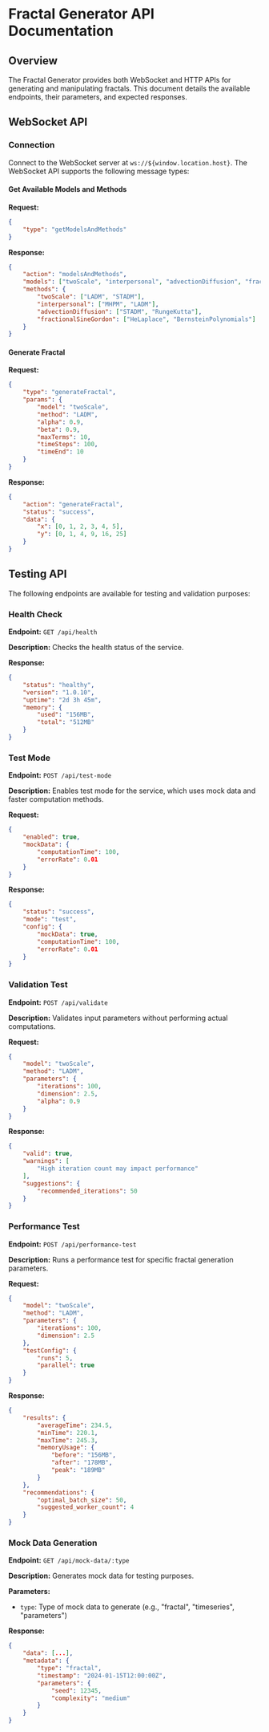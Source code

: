 # Fractal Generator API Documentation

## Overview

The Fractal Generator provides both WebSocket and HTTP APIs for generating and manipulating fractals. This document details the available endpoints, their parameters, and expected responses.

## WebSocket API

### Connection

Connect to the WebSocket server at `ws://${window.location.host}`. The WebSocket API supports the following message types:

#### Get Available Models and Methods

**Request:**

```json
{
    "type": "getModelsAndMethods"
}
```

**Response:**

```json
{
    "action": "modelsAndMethods",
    "models": ["twoScale", "interpersonal", "advectionDiffusion", "fractionalSineGordon"],
    "methods": {
        "twoScale": ["LADM", "STADM"],
        "interpersonal": ["MHPM", "LADM"],
        "advectionDiffusion": ["STADM", "RungeKutta"],
        "fractionalSineGordon": ["HeLaplace", "BernsteinPolynomials"]
    }
}
```

#### Generate Fractal

**Request:**

```json
{
    "type": "generateFractal",
    "params": {
        "model": "twoScale",
        "method": "LADM",
        "alpha": 0.9,
        "beta": 0.9,
        "maxTerms": 10,
        "timeSteps": 100,
        "timeEnd": 10
    }
}
```

**Response:**

```json
{
    "action": "generateFractal",
    "status": "success",
    "data": {
        "x": [0, 1, 2, 3, 4, 5],
        "y": [0, 1, 4, 9, 16, 25]
    }
}
```

## Testing API

The following endpoints are available for testing and validation purposes:

### Health Check

**Endpoint:** `GET /api/health`

**Description:** Checks the health status of the service.

**Response:**
```json
{
    "status": "healthy",
    "version": "1.0.10",
    "uptime": "2d 3h 45m",
    "memory": {
        "used": "156MB",
        "total": "512MB"
    }
}
```

### Test Mode

**Endpoint:** `POST /api/test-mode`

**Description:** Enables test mode for the service, which uses mock data and faster computation methods.

**Request:**
```json
{
    "enabled": true,
    "mockData": {
        "computationTime": 100,
        "errorRate": 0.01
    }
}
```

**Response:**
```json
{
    "status": "success",
    "mode": "test",
    "config": {
        "mockData": true,
        "computationTime": 100,
        "errorRate": 0.01
    }
}
```

### Validation Test

**Endpoint:** `POST /api/validate`

**Description:** Validates input parameters without performing actual computations.

**Request:**
```json
{
    "model": "twoScale",
    "method": "LADM",
    "parameters": {
        "iterations": 100,
        "dimension": 2.5,
        "alpha": 0.9
    }
}
```

**Response:**
```json
{
    "valid": true,
    "warnings": [
        "High iteration count may impact performance"
    ],
    "suggestions": {
        "recommended_iterations": 50
    }
}
```

### Performance Test

**Endpoint:** `POST /api/performance-test`

**Description:** Runs a performance test for specific fractal generation parameters.

**Request:**
```json
{
    "model": "twoScale",
    "method": "LADM",
    "parameters": {
        "iterations": 100,
        "dimension": 2.5
    },
    "testConfig": {
        "runs": 5,
        "parallel": true
    }
}
```

**Response:**
```json
{
    "results": {
        "averageTime": 234.5,
        "minTime": 220.1,
        "maxTime": 245.3,
        "memoryUsage": {
            "before": "156MB",
            "after": "178MB",
            "peak": "189MB"
        }
    },
    "recommendations": {
        "optimal_batch_size": 50,
        "suggested_worker_count": 4
    }
}
```

### Mock Data Generation

**Endpoint:** `GET /api/mock-data/:type`

**Description:** Generates mock data for testing purposes.

**Parameters:**
- `type`: Type of mock data to generate (e.g., "fractal", "timeseries", "parameters")

**Response:**
```json
{
    "data": [...],
    "metadata": {
        "type": "fractal",
        "timestamp": "2024-01-15T12:00:00Z",
        "parameters": {
            "seed": 12345,
            "complexity": "medium"
        }
    }
}
```


